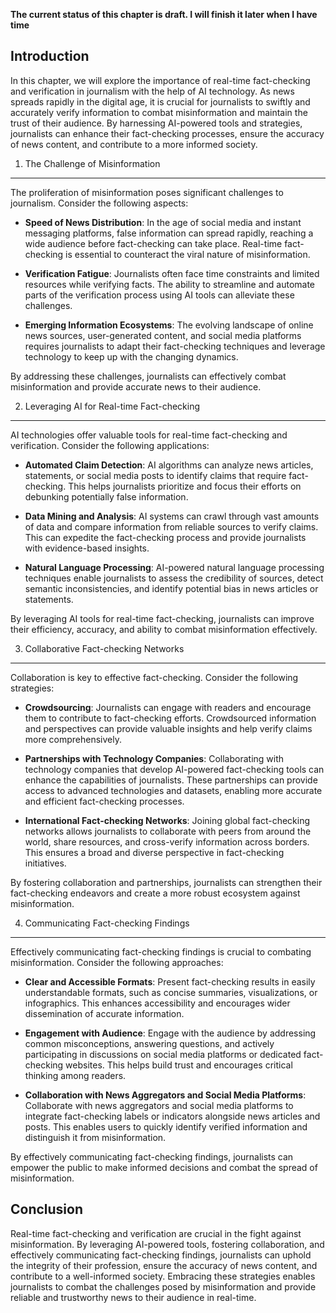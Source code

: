 **The current status of this chapter is draft. I will finish it later when I have time**

Introduction
------------

In this chapter, we will explore the importance of real-time fact-checking and verification in journalism with the help of AI technology. As news spreads rapidly in the digital age, it is crucial for journalists to swiftly and accurately verify information to combat misinformation and maintain the trust of their audience. By harnessing AI-powered tools and strategies, journalists can enhance their fact-checking processes, ensure the accuracy of news content, and contribute to a more informed society.

1. The Challenge of Misinformation
----------------------------------

The proliferation of misinformation poses significant challenges to journalism. Consider the following aspects:

* **Speed of News Distribution**: In the age of social media and instant messaging platforms, false information can spread rapidly, reaching a wide audience before fact-checking can take place. Real-time fact-checking is essential to counteract the viral nature of misinformation.

* **Verification Fatigue**: Journalists often face time constraints and limited resources while verifying facts. The ability to streamline and automate parts of the verification process using AI tools can alleviate these challenges.

* **Emerging Information Ecosystems**: The evolving landscape of online news sources, user-generated content, and social media platforms requires journalists to adapt their fact-checking techniques and leverage technology to keep up with the changing dynamics.

By addressing these challenges, journalists can effectively combat misinformation and provide accurate news to their audience.

2. Leveraging AI for Real-time Fact-checking
--------------------------------------------

AI technologies offer valuable tools for real-time fact-checking and verification. Consider the following applications:

* **Automated Claim Detection**: AI algorithms can analyze news articles, statements, or social media posts to identify claims that require fact-checking. This helps journalists prioritize and focus their efforts on debunking potentially false information.

* **Data Mining and Analysis**: AI systems can crawl through vast amounts of data and compare information from reliable sources to verify claims. This can expedite the fact-checking process and provide journalists with evidence-based insights.

* **Natural Language Processing**: AI-powered natural language processing techniques enable journalists to assess the credibility of sources, detect semantic inconsistencies, and identify potential bias in news articles or statements.

By leveraging AI tools for real-time fact-checking, journalists can improve their efficiency, accuracy, and ability to combat misinformation effectively.

3. Collaborative Fact-checking Networks
---------------------------------------

Collaboration is key to effective fact-checking. Consider the following strategies:

* **Crowdsourcing**: Journalists can engage with readers and encourage them to contribute to fact-checking efforts. Crowdsourced information and perspectives can provide valuable insights and help verify claims more comprehensively.

* **Partnerships with Technology Companies**: Collaborating with technology companies that develop AI-powered fact-checking tools can enhance the capabilities of journalists. These partnerships can provide access to advanced technologies and datasets, enabling more accurate and efficient fact-checking processes.

* **International Fact-checking Networks**: Joining global fact-checking networks allows journalists to collaborate with peers from around the world, share resources, and cross-verify information across borders. This ensures a broad and diverse perspective in fact-checking initiatives.

By fostering collaboration and partnerships, journalists can strengthen their fact-checking endeavors and create a more robust ecosystem against misinformation.

4. Communicating Fact-checking Findings
---------------------------------------

Effectively communicating fact-checking findings is crucial to combating misinformation. Consider the following approaches:

* **Clear and Accessible Formats**: Present fact-checking results in easily understandable formats, such as concise summaries, visualizations, or infographics. This enhances accessibility and encourages wider dissemination of accurate information.

* **Engagement with Audience**: Engage with the audience by addressing common misconceptions, answering questions, and actively participating in discussions on social media platforms or dedicated fact-checking websites. This helps build trust and encourages critical thinking among readers.

* **Collaboration with News Aggregators and Social Media Platforms**: Collaborate with news aggregators and social media platforms to integrate fact-checking labels or indicators alongside news articles and posts. This enables users to quickly identify verified information and distinguish it from misinformation.

By effectively communicating fact-checking findings, journalists can empower the public to make informed decisions and combat the spread of misinformation.

Conclusion
----------

Real-time fact-checking and verification are crucial in the fight against misinformation. By leveraging AI-powered tools, fostering collaboration, and effectively communicating fact-checking findings, journalists can uphold the integrity of their profession, ensure the accuracy of news content, and contribute to a well-informed society. Embracing these strategies enables journalists to combat the challenges posed by misinformation and provide reliable and trustworthy news to their audience in real-time.

